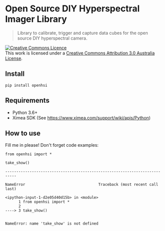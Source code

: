# Open Source DIY Hyperspectral Imager Library
> Library to calibrate, trigger and capture data cubes for the open source DIY hyperspectral camera. 


<a rel="license" href="http://creativecommons.org/licenses/by/3.0/au/"><img alt="Creative Commons Licence" style="border-width:0" src="https://i.creativecommons.org/l/by/3.0/au/88x31.png" /></a><br />This work is licensed under a <a rel="license" href="http://creativecommons.org/licenses/by/3.0/au/">Creative Commons Attribution 3.0 Australia License</a>.

## Install

`pip install openhsi`

## Requirements

- Python 3.6+
- Ximea SDK (See https://www.ximea.com/support/wiki/apis/Python)

## How to use

Fill me in please! Don't forget code examples:

```
from openhsi import *

take_show()
```


    ---------------------------------------------------------------------------

    NameError                                 Traceback (most recent call last)

    <ipython-input-1-d2e05d40d15b> in <module>
          1 from openhsi import *
          2 
    ----> 3 take_show()
    

    NameError: name 'take_show' is not defined

